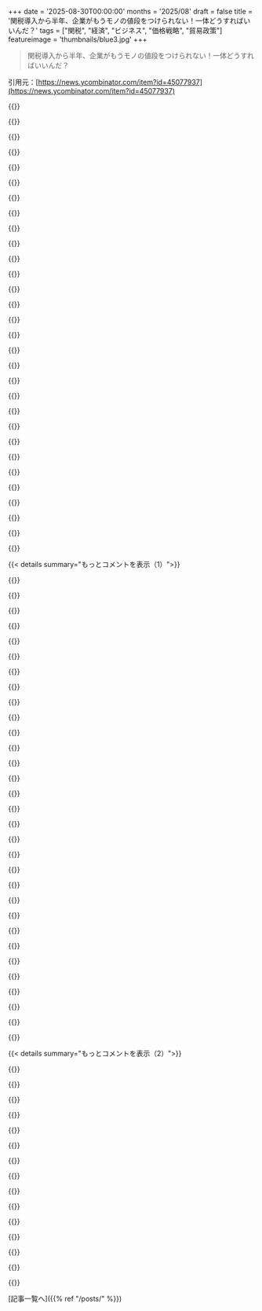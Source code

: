 +++
date = '2025-08-30T00:00:00'
months = '2025/08'
draft = false
title = '関税導入から半年、企業がもうモノの値段をつけられない！一体どうすればいいんだ？'
tags = ["関税", "経済", "ビジネス", "価格戦略", "貿易政策"]
featureimage = 'thumbnails/blue3.jpg'
+++

> 関税導入から半年、企業がもうモノの値段をつけられない！一体どうすればいいんだ？

引用元：[https://news.ycombinator.com/item?id=45077937](https://news.ycombinator.com/item?id=45077937)




{{<matomeQuote body="2025年上半期、NYCじゃ新規の民間雇用が994件だけだったんだってよ。去年の同時期は6万6000件だったのにさ。関税でビジネスコストが上がって雇用が凍結されてる。雇用が止まれば収益も減るよな。NYCは国の先行指標だぜ。<br>[1] https://www.nytimes.com/2025/08/13/nyregion/nyc-jobs.html" userName="lazarus01" createdAt="2025/08/30 22:32:14" color="#ff5733">}}




{{<matomeQuote body="関税のせいなのか、それとも不確実性のせいなのか、どっちがデカいんだろうな？毎日何が起こるかわからないし、あのめちゃくちゃで違法な意思決定のせいで、みんな次に何が来るのかってビクビクしてるぜ。" userName="macintux" createdAt="2025/08/30 22:37:27" color="">}}




{{<matomeQuote body="雇用減速は関税より前から始まってるぜ。CEOたちは少ない人数で多くできるとか、他の地域でもっと安い人材を雇えるとか、そう思ってるんだろ。テック企業や金融企業は不確実性を示してないし、S&P 500の収益も利益も評価額も史上最高で伸びてるからな。" userName="YZF" createdAt="2025/08/30 22:54:56" color="#ff33a1">}}




{{<matomeQuote body="＞ 雇用減速は関税より前から。それはそうなんだけど、2025年1月までに関税や経済に対する考えを明確にしてきたある男の当選より前ってわけじゃないんだよな。" userName="vkou" createdAt="2025/08/31 00:39:48" color="">}}




{{<matomeQuote body="今回の関税は、彼が以前やったことや再選目指して公約してた内容よりもはるかに過剰で、ほとんどの人がビックリしたんだぜ。" userName="mattmaroon" createdAt="2025/08/31 01:00:31" color="">}}




{{<matomeQuote body="選挙前のBBCの要約見てみろよ。<br>https://www.bbc.com/news/articles/cwy343z53l1o<br>あれにはっきり、TrumpがUS産業を守るために関税を「主要な公約」にしてたって書いてある。ほとんどの輸入品に10～20%の新関税、中国製品にはもっと高くするってさ。" userName="denismi" createdAt="2025/08/31 01:25:19" color="#45d325">}}




{{<matomeQuote body="中国に対する関税はそんなに驚きじゃないと思うんだよな。それより世界の他の国、特にCanadaみたいな友好的な国への関税がマジでサプライズだよ。あと、誰が政治家の公約なんか信じるんだよ？" userName="trebligdivad" createdAt="2025/08/31 01:39:13" color="">}}




{{<matomeQuote body="NYCの雇用データだけ見て「先行指標」って言うのは無理があるぜ。NYCはUSで一番でかいし、金融、ファッション、出版、ソフトウェアみたいな特定の産業に集中してて、ビクトリア朝時代以降は製造業の中心じゃない。金利、景気サイクル、AI、ソフトウェア雇用の減速、2025年1月のNYCの最低賃金引き上げとか、他の要因も考えられるだろ。" userName="timr" createdAt="2025/08/30 22:51:06" color="#ff5733">}}




{{<matomeQuote body="政治家の選挙公約を信じるやつなんている？投票した人もしてない人も、結局みんな信じてるってことかな？皮肉が効いてるね。" userName="burnerthrow008" createdAt="2025/08/31 05:19:32" color="">}}




{{<matomeQuote body="New Yorkには新しく来た英語を話さない“移民”がいっぱいいて、色々な仕事に就いてる。うちのビル改装の時も作業員はみんな最近来た人たちだったよ。もし彼らが“公式に記録”されてないなら、どれだけ雇用が生まれたかなんて分からないよね？（自分も合法移民だから、排外主義じゃないよ）。" userName="yubblegum" createdAt="2025/08/31 10:29:44" color="#45d325">}}




{{<matomeQuote body="金利引き上げは景気を減速させインフレを止めるのが目的だったんだよ。関税はインフレを引き起こすって誰もが知ってるのに、もし関税による遅延がなければ今頃は景気回復に向かってたはずだ。大統領ごとの責任の基準が違うのは興味深いね。行動が不確かでも経済の責任を負う人がいる一方で、誰もが経済に有害と認める行動をしても責任を負わない人もいるんだから。" userName="epistasis" createdAt="2025/08/31 01:33:52" color="#ff33a1">}}




{{<matomeQuote body="USに公用語はないし、移住者が英語を学ぶ必要もないんだ。特にNYCは、Brighton Beach、Sunset Park、Flushing、Chinatownみたいに英語以外の言語が主流の地域が多いよ。他の言語を話す人が“最近来た”かつ“不法就労”だと決めつけるのは、どうかな。排外主義じゃないって言うけど、印象は良くないね。" userName="the_gastropod" createdAt="2025/08/31 13:06:36" color="">}}




{{<matomeQuote body="NYC民間雇用は、US全体の労働市場とは違うのは確かだね。でも、このサイトの読者が関心を持つのは、全体よりNYC民間雇用の状況の方だよ。読者は農業とかよりも、専門サービスや情報産業の変化に影響される可能性が高いからね。" userName="apical_dendrite" createdAt="2025/08/30 23:21:56" color="#ff33a1">}}




{{<matomeQuote body="大丈夫、Trumpは自分が正しいって証明されるまで、統計を作る人たちをクビにし続けるだろうね :-/<br>" userName="andy_ppp" createdAt="2025/08/31 03:28:12" color="">}}




{{<matomeQuote body="New Yorkの雇用統計は信用できないね。COVID禍の時から失業保険制度がひどい状態のままだから。僕自身が使おうとして以前の詐欺に遭ったのが根拠だよ。ちょっと調べても、多くの人が同じ経験をしてるみたいだね。" userName="RhysU" createdAt="2025/08/31 04:02:29" color="#ff5c5c">}}




{{<matomeQuote body="それには呆れるね。彼はBLSの担当者を、自分を悪く見せるために不正確な統計を報告してるって主張して解雇したんだって。党派的な偏りって主張には少しは真実があるかもしれないけど、解雇して置き換えるなんて？そしたら確実に偏った報告になるじゃん。結局、物事を改善するんじゃなくて、イメージだけを気にするなら、それで納得できるってことか。" userName="phkahler" createdAt="2025/08/31 05:26:35" color="#ff33a1">}}




{{<matomeQuote body="ここMontana州にも英語を話さない人たちのコミュニティがあるよ。彼らはドイツ語の一種を話すんだ。Hutterites（Amishみたいな感じの）っていう人たちだよ。" userName="dboreham" createdAt="2025/08/31 13:45:16" color="">}}




{{<matomeQuote body="GDPはまだ成長してるし、インフレは落ち着いてきたね。関税がインフレの一因になるのは同意だよ。<br>https://www.frbsf.org/research-and-insights/publications/eco...<br>関税導入前のパンデミック後の回復期でも、雇用がパンデミック前の水準に戻らなかったのは、AI導入みたいな他の要因もあるからね。関税と雇用の関係については直感があまりないな。確かにインフレが高まれば経済を冷やす必要があるけど、今は金利が下がる見込みだし、そもそも金利も経済をそこまで減速させてないよね。インフレは下がったしね。インフレは企業にとってもメリットがあることもあるんだ。従業員の給与（そして他のコストも）を実質的に減らせるからね。企業が値上げできて、その分を従業員やサプライヤーに還元しなければ（前回のインフレサイクルでそうだったみたいだけど）、企業にとっては有利になることもあるよ。ドル安もアメリカ企業が国際的に競争する助けになるしね。<br>企業が好調で成長しているのに（そうみたいだけど）、なんで雇用を増やさないんだろう？アメリカの大手テック企業は、かなり前から莫大な現金を抱えて莫大な利益を出してるんだ。単に生産性が上がって人が要らなくなったのかな？それとも、これ以上人を雇う場所がないのかな？海外で雇用してるのかな（これは「もしそうなら」じゃなくて、実際にそうしてるんだけど）。AIの進展に関わる不確実性なのかな？それとも他のマクロ経済的な要因なのかな？" userName="YZF" createdAt="2025/08/31 05:40:56" color="#ff5c5c">}}




{{<matomeQuote body="家賃はP/Eが住宅購入に資金を回して、それで家賃を吊り上げてることが原因だよ。封建主義が密かに戻ってきてるんだ。" userName="hunglee2" createdAt="2025/08/31 07:02:09" color="">}}




{{<matomeQuote body="うん、関税は良い策になり得るよ。でもそのためには、関税対象の商品を慎重かつ合理的に選ぶべきで、トランプ政権がやってるような適当なことはダメだね。例えば、バナナにいくら関税をかけても、バナナが育たない気候じゃ大規模なバナナ生産は始まらないでしょ。" userName="atoav" createdAt="2025/08/30 23:55:53" color="#ff33a1">}}




{{<matomeQuote body="それに、たとえその全てが本当だとしても、これらの変化が関税によるものだっていうのは論理の飛躍だよ。" userName="timr" createdAt="2025/08/31 00:40:00" color="">}}




{{<matomeQuote body="関税は昔からあるし企業は対応してきたんだ。問題は、その変動性にあるよね。" userName="PeterStuer" createdAt="2025/08/31 07:42:04" color="">}}




{{<matomeQuote body="もし500万ユニットの需要に対して600万ユニットの供給があれば、100万ユニット余るから価格は下がる。逆に、500万ユニットの需要に400万ユニットの供給なら、100万ユニット足りないから価格は上がるってことだね。" userName="hdgvhicv" createdAt="2025/08/31 08:37:23" color="">}}




{{<matomeQuote body="中国の成長は凄まじくて、生活水準や購買力もアメリカをすぐに追い越す勢いだよ。住宅や高速鉄道、EVなんかも充実してるしね。だからアメリカは関税で中国の成長を抑えようとしてるけど、それって全然効果ないと思うし、そもそも良い考えじゃないんじゃない？" userName="haunter" createdAt="2025/08/30 22:47:58" color="">}}




{{<matomeQuote body="中国のすごい所は、全部USAでもできるはずだったんだ。USAはソフトパワーで先行してたのに、関税を選んで、手頃な住宅や高速鉄道、EVに反対してるじゃん。俺たちは中国とMMAじゃなくてホッケーで戦ってるのに、ゴール決めるより反則ばかりしてるチームみたいだぜ。" userName="platevoltage" createdAt="2025/08/30 22:55:27" color="#45d325">}}




{{<matomeQuote body="関税はアメリカを再工業化させるには良いツールなんだろうけど、なんかヤバい人が魔法の杖と勘違いして、めちゃくちゃ下手くそに使ってる感じだよね。" userName="pydry" createdAt="2025/08/30 23:08:05" color="">}}




{{<matomeQuote body="アメリカをもう一度工業化するには、実際に工場で働いてくれる人たちがいないと無理だよね。" userName="selectodude" createdAt="2025/08/31 01:02:32" color="">}}




{{<matomeQuote body="実は中国経済にとって、USへの輸出って3%くらいでそんなに大きくないんだよね。多少の痛みはあるだろうけど、世界の他の国が喜んでその分を埋めるだろうし。だから、関税ってUSが自分自身を傷つけてるようなもんだよな。" userName="decimalenough" createdAt="2025/08/31 00:19:30" color="#785bff">}}




{{<matomeQuote body="中国が生活水準でUSを上回るってデータ、どこで見てるんだ？一人当たりGDPは2024年に1万3千ドルで横ばいだし、月2000ドル以上稼ぐのは8000万人だけだぜ。大半は月100ドル以下で、若年失業率は40%超え。工場賃金も時給2ドルまで落ちてるんだ。PPPで高く見えても、品質がひどいって話だろ。" userName="trasirinc" createdAt="2025/08/30 23:05:53" color="#785bff">}}




{{<matomeQuote body="「慈悲深い」独裁と欠陥だらけの民主主義の議論そのものだね。" userName="lm28469" createdAt="2025/08/31 08:20:33" color="">}}




{{< details summary="もっとコメントを表示（1）">}}

{{<matomeQuote body="中国は権威主義的な一党国家だけど、独裁国家じゃないんだよね？" userName="AlecSchueler" createdAt="2025/08/31 08:38:50" color="">}}




{{<matomeQuote body="西側は中国の進歩を過小評価しすぎ。速くてごちゃごちゃしてるけど、マジで凄いよ。ソフトパワーも高まってるし、アメリカの政策のゴタゴタでできた隙間を中国が埋めるのは簡単に想像できるね。" userName="ehnto" createdAt="2025/08/31 06:18:36" color="#785bff">}}




{{<matomeQuote body="生活費が爆上がりして、テック系の仕事が外国人労働者に奪われて、みんな工場で働かざるを得なくなったら、それでも喜んで働くと思う？" userName="MiscCompFacts" createdAt="2025/08/31 01:26:23" color="">}}




{{<matomeQuote body="“世界の残りが穴埋めする”ってどういうこと？急に今まで買わなかったものを買うの？USの消費市場はEUの2倍もあるのに、どうやって他の国がその需要を補うんだ？" userName="refurb" createdAt="2025/08/31 00:37:54" color="#ff5c5c">}}




{{<matomeQuote body="まともな賃金を払えば、みんな喜んで働くよ。" userName="AngryData" createdAt="2025/08/31 05:49:34" color="">}}




{{<matomeQuote body="中国は技術的には独裁国家だよ。憲法もCCP憲法も”人民民主独裁”って明記してる。今の主席は終身任期になるように色々やってきたし、独裁者への道を歩む独裁国家だね。今のUSと比べられることも多いよ。" userName="wood_spirit" createdAt="2025/08/31 08:53:08" color="#ff5733">}}




{{<matomeQuote body="なんでそんなに反中国的な話に詳しいの？あなたのメッセージ、反中国プロパガンダの被害者みたいに読めるけど。" userName="jennyholzer" createdAt="2025/08/30 23:36:15" color="">}}




{{<matomeQuote body="なんで中国の成長を抑える必要があるの？何の意味があるんだ？俺たちは自分の安定を確保して、ある程度自立し、市民の生活を良くすることだけ考えればいい。中国がいずれ経済的に追い越すのは避けられない事実だよ。人口も多いし、それを邪魔するのはバケツのカニが争うみたいに無駄なことだ。" userName="AngryData" createdAt="2025/08/31 05:48:56" color="#785bff">}}




{{<matomeQuote body="私は中国出身だから、中国の本当の数字やニュースを知ってるよ。" userName="trasirinc" createdAt="2025/08/30 23:40:08" color="">}}




{{<matomeQuote body="関税は競争力を高めない保護主義的な手段だよ。税制優遇や助成金、インフラ整備、新しい市場の創出の方がずっと良い解決策さ。関税だと、競争力のない企業は改善する必要がないって思っちゃうんだ。だって、特定の競合他社の製品を買う人への税金みたいなものだからね。たとえピンポイントに実施したとしても、やっぱり税制優遇の方がマシに見えるよ。" userName="seadan83" createdAt="2025/08/31 05:07:47" color="#785bff">}}




{{<matomeQuote body="外国の工場と競争できないなら、そもそもなんで工場で競争しようとするんだろうね？" userName="9dev" createdAt="2025/08/31 06:25:26" color="">}}




{{<matomeQuote body="資本家の目先の利益だけで、俺たちの経済活動や政策が決まるべきじゃないと思うよ。" userName="AngryData" createdAt="2025/08/31 06:38:11" color="">}}




{{<matomeQuote body="共和党も民主党も、アメリカをもう一度工業国にしようという意図があるようには全く見えないな。" userName="jennyholzer" createdAt="2025/08/30 23:34:55" color="">}}




{{<matomeQuote body="中国のPPPベースGDPはアメリカの$90kに対して$29k [1]。今の成長率だと、中国がアメリカに追いつくのは20年以上先だよ。中国経済が総体でアメリカを超えるリスクはあるけどね。劣悪な品質についての主張はコメントの信頼性を下げちゃうな。<br>[1] https://en.m.wikipedia.org/wiki/List_of_countries_by_GDP_(PP...<br>[2] https://fred.stlouisfed.org/series/A939RX0Q048SBEA/<br>[3] https://data.worldbank.org/indicator/NY.GDP.PCAP.PP.CD?locat...<br>[4] https://data.worldbank.org/indicator/NY.GDP.PCAP.PP.KD?locat..." userName="JumpCrisscross" createdAt="2025/08/30 23:54:57" color="#45d325">}}




{{<matomeQuote body="西側のエリートたちは、非西側諸国が繁栄するのを許せないんだよ。自分たちの信条に反するからね。" userName="buyucu" createdAt="2025/08/31 08:58:27" color="">}}




{{<matomeQuote body="関税で値段が上がっても、アメリカ人が中国製品を買うのをやめるわけじゃないよ。部品もアメリカ製とは限らないしね。関税は輸入業者に資金繰りの負担をかけ、小さい業者には不利になる。消費者の購買力は下がるし、海外の生産者は別の市場を探すだろう。今の不確実性で長期的な契約はしにくく、グローバル市場に戻るのも難しくなるだろうね。つまり、関税は長期的な評判を傷つける。でも、これで孤立主義政策の影響を初めて観察できるのは貴重な教訓だ。" userName="bruce511" createdAt="2025/08/31 04:27:08" color="#785bff">}}




{{<matomeQuote body="共産主義には反対だけど、中国の人々が繁栄するのは嬉しいよ。なんでアメリカは自分たちを立て直すんじゃなくて、彼らを潰そうとするのか理解できないな。自分たちの改善を口にすると、すぐに反米だって言われるのがおかしいよね。" userName="anon291" createdAt="2025/08/31 02:37:49" color="#ff33a1">}}




{{<matomeQuote body="中国が世界で一番資本主義の国だぞ。" userName="amrocha" createdAt="2025/08/31 04:59:40" color="">}}




{{<matomeQuote body="アメリカの実質GDPは2015年から2025年まで年1.7%成長、中国のPPP GDPは2004年から2024年まで年7.4%成長だって？すごく不誠実な比較じゃん！" userName="refurb" createdAt="2025/08/31 00:39:47" color="#ff33a1">}}




{{<matomeQuote body="日本？韓国？台湾？シンガポール？サウジアラビアとか湾岸諸国は？" userName="simonh" createdAt="2025/08/31 17:01:02" color="">}}




{{<matomeQuote body="ぶっちゃけ関税の影響を受けてるよ（今は10%で、主にベトナムとタイから輸入してる）。数週間前に2回目の値上げをした。市場がどこまで耐えられるか試すつもり。この市場で事業をやるにはリスクプレミアムが必要だからね。今のところ、パンデミックのサプライチェーン危機ほどじゃないけど、それに近いよ。一番ありえない結末は、関税が違憲と判断されて、支払った関税が全部返還されることだ。そしたら消費者から企業への莫大な富の移転になるだろうね。" userName="toasterlovin" createdAt="2025/08/31 02:18:59" color="#ff5733">}}




{{<matomeQuote body="”一番ありえない結末”って、関税が撤廃されても、値上げのほとんどは元に戻らないってことだろ？" userName="lm28469" createdAt="2025/08/31 10:22:12" color="#45d325">}}




{{<matomeQuote body="関税導入前には起こらなかったのに、なんでそんなことになるんだ？" userName="simonh" createdAt="2025/08/31 13:21:08" color="">}}




{{<matomeQuote body="だって、企業は価格が高い方が儲かるからね。普通なら一社が値上げしたら買い手は代替品を探すけど、全社が一斉に値上げしたら代替品はない。客も新しい価格に慣れちゃうんだよ。" userName="tantalor" createdAt="2025/08/31 13:39:16" color="#ff33a1">}}




{{<matomeQuote body="でも、そうなったら需要を取り込むために値下げするインセンティブが生まれるだろ。関税で談合がもっと頻繁になるなんて思えないな。" userName="sodality2" createdAt="2025/08/31 15:43:15" color="#ff5733">}}




{{<matomeQuote body="企業が値下げするのはすごくリスキーだよ。その需要を確実に掴めるとは限らないし、失敗したら損するだけだ。買い手は価格が上がった時にしか代替品を考えないかもしれないからね。" userName="tantalor" createdAt="2025/08/31 22:33:00" color="#785bff">}}




{{<matomeQuote body="コストが下がったから値下げしてるなら、損してないってことだよ。" userName="toasterlovin" createdAt="2025/09/01 14:08:57" color="">}}




{{<matomeQuote body="それが市場の力ってやつさ。リスクはあるけど、価格が均衡点に達するまでは報われるんだよ。" userName="sodality2" createdAt="2025/09/01 20:59:08" color="">}}




{{<matomeQuote body="市場によるよね。競争が激しい市場は値下げしなきゃいけない。でも主要なプレイヤーが1社か2社しかないと、裏取引とか「あいつが動くまで俺は動かない」って感じで高値維持するだろうね。" userName="EasyMark" createdAt="2025/08/31 23:21:33" color="">}}




{{<matomeQuote body="結局は市場の力が勝つさ。" userName="MiscIdeaMaker99" createdAt="2025/08/31 11:25:10" color="">}}

{{</details>}}




{{< details summary="もっとコメントを表示（2）">}}

{{<matomeQuote body="私たちは関税（今は10%）の影響を受けてるよ。主にベトナムとタイから輸入してる。でもベトナムからの輸入関税は20%、タイは19%だよ。" userName="IAmGraydon" createdAt="2025/08/31 03:26:40" color="#ff33a1">}}




{{<matomeQuote body="ベトナムからの20%の関税はTrumpが発表したけど、公式じゃないはず。数日前に読んだニュースによると、ベトナム側は11%で合意してたのに、Trumpが介入して違う数字を発表したらしい。まだWIPって感じだね。署名済みの取引があるのはUKだけだと思う。ただ、最近発表された銅、鉄、アルミニウムの関税は現実で、US Customsによって輸入分類コードが割り当てられてるよ。" userName="toasterlovin" createdAt="2025/08/31 04:15:19" color="#ff5733">}}




{{<matomeQuote body="値段の付け直しはタグを変えるほど簡単じゃないんだ。一部にはサプライヤーと大手小売店が誰が何を支払うかで激しい争いをしてるからね。Lowe’sやHome Depotみたいな小売業者はThompson Tradersの商品を買って自分で小売価格を設定してる。で、彼らはThompson Tradersにもっとお金を払うのを渋ってるんだ。こういう状況は、保険とか先物市場みたいなリスク保護があるといいかもね。" userName="jameslk" createdAt="2025/08/30 21:44:39" color="#ff5c5c">}}




{{<matomeQuote body="じゃあ、消費者がさらに多く払うように、中間業者がもっと増えるってこと？やったね。" userName="brutal_chaos_" createdAt="2025/08/30 21:52:59" color="">}}




{{<matomeQuote body="消費者は結局、こういう状況じゃもっと払うことになるよ。でも、企業が次々に潰れて競争や仕事がなくなっちゃうよりは、そっちの方がマシだよね。" userName="jameslk" createdAt="2025/08/30 22:00:06" color="#ff5733">}}




{{<matomeQuote body="保険って普通、めったに起きないことの費用をみんなで分担する仕組みじゃない？今回みたいに、大量の加入者が一斉に請求するケースには向いてないんじゃ？" userName="Braxton1980" createdAt="2025/08/30 22:44:02" color="">}}




{{<matomeQuote body="多くの人が一斉に請求するような事態も、保険料に織り込んで、リスク調整でカバーすべきだね。最終的な目標は価格の安定なんだから。問題は保険料が高すぎないかだけどね。" userName="jameslk" createdAt="2025/08/30 23:24:45" color="">}}




{{<matomeQuote body="保険って’Black swan’みたいな状況にはめっちゃ弱いんだよ。Trumpがやってることって、まさにそれだよね。" userName="lazide" createdAt="2025/08/31 00:47:18" color="">}}




{{<matomeQuote body="保険の目的ってBlack swanイベントから守ることじゃないの？もし起こる可能性が高いなら、それはBlack swanじゃないんじゃない？" userName="jameslk" createdAt="2025/08/31 01:57:14" color="#785bff">}}




{{<matomeQuote body="いや、違うよ！[https://en.m.wikipedia.org/wiki/Black_swan_theory]を見てみて。ガンになること（計算可能だけど確率は高くない）と、隕石に当たる（計算不可能で結果が深刻すぎる）くらいの違いがあるんだよ。" userName="lazide" createdAt="2025/08/31 02:32:21" color="#45d325">}}




{{<matomeQuote body="保険って、個人にとってはめったにないけど、社会全体で見ると結構起こるような事柄に一番向いてるんだよ。そうじゃないと、保険料を設定するのがめちゃくちゃ難しいからね。" userName="adgjlsfhk1" createdAt="2025/08/31 05:25:57" color="#45d325">}}




{{<matomeQuote body="家が火事で燃えたら、保険は簡単に出る。でも、ニューヨークに隕石が落ちたら、保険は払ってくれないよ。" userName="hdgvhicv" createdAt="2025/08/31 09:07:27" color="#ff33a1">}}




{{<matomeQuote body="多くのBlack swanな状況では、保険会社も破産して、そもそも何も払えないんだ。本当の意味でのBlack swanイベントの最大の問題は、誰も予想できなくて、かつ広範囲すぎるから個人じゃどうしようもないってことだよ。" userName="lazide" createdAt="2025/08/31 13:54:48" color="#ff5733">}}




{{<matomeQuote body="＞大量の保険加入者が一斉に請求する<br>特定の国からの特定製品が関税の対象になることに対して保険をかけるんだよ。関税はランダムに上がったり下がったりするけど（インドがTrumpをノーベル賞に推薦しなかった件とか）、一見すると保険をかけられないようには見えないね。" userName="JumpCrisscross" createdAt="2025/08/31 00:04:37" color="">}}

{{</details>}}



[記事一覧へ]({{% ref "/posts/" %}})
